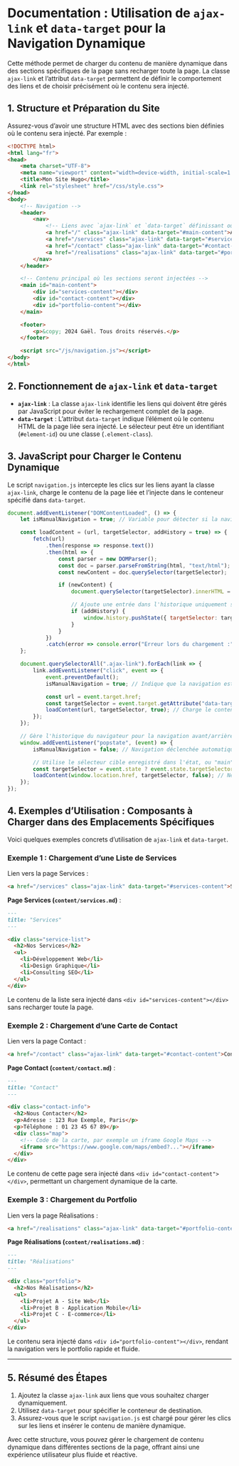 
# Documentation : Utilisation de `ajax-link` et `data-target` pour la Navigation Dynamique

Cette méthode permet de charger du contenu de manière dynamique dans des sections spécifiques de la page sans recharger toute la page. La classe `ajax-link` et l’attribut `data-target` permettent de définir le comportement des liens et de choisir précisément où le contenu sera injecté.

## 1. Structure et Préparation du Site

Assurez-vous d’avoir une structure HTML avec des sections bien définies où le contenu sera injecté. Par exemple :

```html
<!DOCTYPE html>
<html lang="fr">
<head>
    <meta charset="UTF-8">
    <meta name="viewport" content="width=device-width, initial-scale=1.0">
    <title>Mon Site Hugo</title>
    <link rel="stylesheet" href="/css/style.css">
</head>
<body>
    <!-- Navigation -->
    <header>
        <nav>
            <!-- Liens avec `ajax-link` et `data-target` définissant où insérer le contenu -->
            <a href="/" class="ajax-link" data-target="#main-content">Accueil</a>
            <a href="/services" class="ajax-link" data-target="#services-content">Services</a>
            <a href="/contact" class="ajax-link" data-target="#contact-content">Contact</a>
            <a href="/realisations" class="ajax-link" data-target="#portfolio-content">Réalisations</a>
        </nav>
    </header>

    <!-- Contenu principal où les sections seront injectées -->
    <main id="main-content">
        <div id="services-content"></div>
        <div id="contact-content"></div>
        <div id="portfolio-content"></div>
    </main>

    <footer>
        <p>&copy; 2024 Gaël. Tous droits réservés.</p>
    </footer>

    <script src="/js/navigation.js"></script>
</body>
</html>
```

## 2. Fonctionnement de `ajax-link` et `data-target`

- **`ajax-link`** : La classe `ajax-link` identifie les liens qui doivent être gérés par JavaScript pour éviter le rechargement complet de la page.
- **`data-target`** : L’attribut `data-target` indique l’élément où le contenu HTML de la page liée sera injecté. Le sélecteur peut être un identifiant (`#element-id`) ou une classe (`.element-class`).

## 3. JavaScript pour Charger le Contenu Dynamique

Le script `navigation.js` intercepte les clics sur les liens ayant la classe `ajax-link`, charge le contenu de la page liée et l’injecte dans le conteneur spécifié dans `data-target`.

```javascript
document.addEventListener("DOMContentLoaded", () => {
    let isManualNavigation = true; // Variable pour détecter si la navigation est manuelle

    const loadContent = (url, targetSelector, addHistory = true) => {
        fetch(url)
            .then(response => response.text())
            .then(html => {
                const parser = new DOMParser();
                const doc = parser.parseFromString(html, "text/html");
                const newContent = doc.querySelector(targetSelector);

                if (newContent) {
                    document.querySelector(targetSelector).innerHTML = newContent.innerHTML;

                    // Ajoute une entrée dans l'historique uniquement si addHistory est true
                    if (addHistory) {
                        window.history.pushState({ targetSelector: targetSelector }, "", url);
                    }
                }
            })
            .catch(error => console.error("Erreur lors du chargement :", error));
    };

    document.querySelectorAll(".ajax-link").forEach(link => {
        link.addEventListener("click", event => {
            event.preventDefault();
            isManualNavigation = true; // Indique que la navigation est déclenchée manuellement

            const url = event.target.href;
            const targetSelector = event.target.getAttribute("data-target") || "main";
            loadContent(url, targetSelector, true); // Charge le contenu et ajoute une entrée dans l'historique
        });
    });

    // Gère l'historique du navigateur pour la navigation avant/arrière
    window.addEventListener("popstate", (event) => {
        isManualNavigation = false; // Navigation déclenchée automatiquement par popstate

        // Utilise le sélecteur cible enregistré dans l'état, ou "main" par défaut
        const targetSelector = event.state ? event.state.targetSelector : "main";
        loadContent(window.location.href, targetSelector, false); // Ne pas ajouter d'entrée dans l'historique
    });
});
```

## 4. Exemples d’Utilisation : Composants à Charger dans des Emplacements Spécifiques

Voici quelques exemples concrets d’utilisation de `ajax-link` et `data-target`.

### Exemple 1 : Chargement d’une Liste de Services

Lien vers la page Services :

```html
<a href="/services" class="ajax-link" data-target="#services-content">Services</a>
```

**Page Services (`content/services.md`)** :

```markdown
---
title: "Services"
---

<div class="service-list">
  <h2>Nos Services</h2>
  <ul>
    <li>Développement Web</li>
    <li>Design Graphique</li>
    <li>Consulting SEO</li>
  </ul>
</div>
```

Le contenu de la liste sera injecté dans `<div id="services-content"></div>` sans recharger toute la page.

### Exemple 2 : Chargement d’une Carte de Contact

Lien vers la page Contact :

```html
<a href="/contact" class="ajax-link" data-target="#contact-content">Contact</a>
```

**Page Contact (`content/contact.md`)** :

```markdown
---
title: "Contact"
---

<div class="contact-info">
  <h2>Nous Contacter</h2>
  <p>Adresse : 123 Rue Exemple, Paris</p>
  <p>Téléphone : 01 23 45 67 89</p>
  <div class="map">
    <!-- Code de la carte, par exemple un iframe Google Maps -->
    <iframe src="https://www.google.com/maps/embed?..."></iframe>
  </div>
</div>
```

Le contenu de cette page sera injecté dans `<div id="contact-content"></div>`, permettant un chargement dynamique de la carte.

### Exemple 3 : Chargement du Portfolio

Lien vers la page Réalisations :

```html
<a href="/realisations" class="ajax-link" data-target="#portfolio-content">Réalisations</a>
```

**Page Réalisations (`content/realisations.md`)** :

```markdown
---
title: "Réalisations"
---

<div class="portfolio">
  <h2>Nos Réalisations</h2>
  <ul>
    <li>Projet A - Site Web</li>
    <li>Projet B - Application Mobile</li>
    <li>Projet C - E-commerce</li>
  </ul>
</div>
```

Le contenu sera injecté dans `<div id="portfolio-content"></div>`, rendant la navigation vers le portfolio rapide et fluide.

---

## 5. Résumé des Étapes

1. Ajoutez la classe `ajax-link` aux liens que vous souhaitez charger dynamiquement.
2. Utilisez `data-target` pour spécifier le conteneur de destination.
3. Assurez-vous que le script `navigation.js` est chargé pour gérer les clics sur les liens et insérer le contenu de manière dynamique.

Avec cette structure, vous pouvez gérer le chargement de contenu dynamique dans différentes sections de la page, offrant ainsi une expérience utilisateur plus fluide et réactive.
